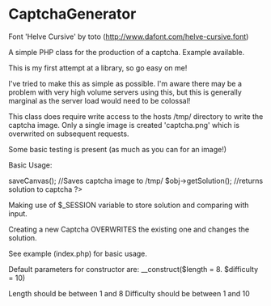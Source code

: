 CaptchaGenerator
================

Font 'Helve Cursive' by toto (http://www.dafont.com/helve-cursive.font)

A simple PHP class for the production of a captcha. Example available.

This is my first attempt at a library, so go easy on me!

I've tried to make this as simple as possible. I'm aware there may be
a problem with very high volume servers using this, but this is
generally marginal as the server load would need to be colossal!

This class does require write access to the hosts /tmp/ directory
to write the captcha image. Only a single image is created
'captcha.png' which is overwrited on subsequent requests.

Some basic testing is present (as much as you can for an image!)

Basic Usage:

<?php
$obj = new CaptchaGenerator(); //Creates object, default parameters

$obj->saveCanvas(); //Saves captcha image to /tmp/

$obj->getSolution(); //returns solution to captcha

?>

Making use of $_SESSION variable to store solution and comparing
with input.

Creating a new Captcha OVERWRITES the existing one and changes
the solution.

See example (index.php) for basic usage.

Default parameters for constructor are:
__construct($length = 8. $difficulty = 10)

Length should be between 1 and 8
Difficulty should be between 1 and 10
